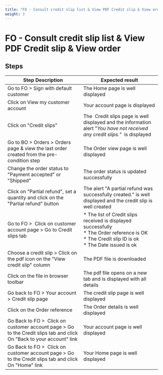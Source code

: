 ```yaml
---
title: "FO - Consult credit slip list & View PDF Credit slip & View order"
weight: 3
---
```


# FO - Consult credit slip list & View PDF Credit slip & View order
## Steps
| Step Description | Expected result |
| ----- | ----- |
| Go to FO > Sign with default customer | The Home page is well displayed |
| Click on View my customer account | Your account page is displayed |
| Click on "Credit slips" | The  Credit slips page is well displayed and the information alert "_You have not received any credit slips."_  is displayed |
| Go to BO > Orders > Orders page & view the last order created from the pre-condition step | The Order view page is well displayed |
| Change the order status to "Payment accepted" or "Shipped" | The order status is updated successfully |
| Click on "Partial refund", set a quantity and click on the "Partial refund" button | The alert "A partial refund was successfully created." is well displayed and the credit slip is well created |
| Go to FO >  Click on customer account page > Go to Credit slips tab | * The list of Credit slips received is displayed successfully<br> * The Order reference is OK<br> * The Credit slip ID is ok<br> * The Date issued is ok |
| Choose a credit slip > Click on the pdf icon on the "View credit slip" column | The PDF file is downloaded |
| Click on the file in browser toolbar | The pdf file opens on a new tab and is displayed with all details |
| Go back to FO > Your account > Credit slip page | The credit slip page is well displayed |
| Click on the Order reference | The Order details is well displayed |
| Go Back to FO >  Click on customer account page > Go to the Credit slips tab and click On "Back to your account" link | Your account page is well displayed |
| Go Back to FO >  Click on customer account page > Go to the Credit slips tab and click On "Home" link | Your Home page is well displayed |
